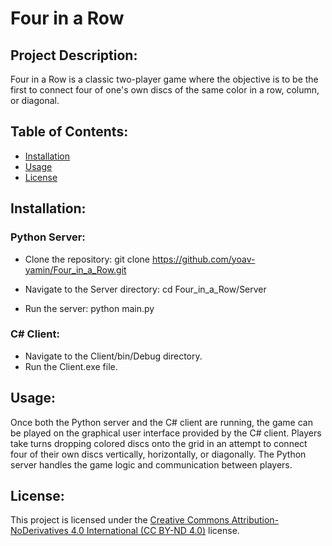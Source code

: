 # Four in a Row

## Project Description:
Four in a Row is a classic two-player game where the objective is to be the first to connect four of one's own discs of the same color in a row, column, or diagonal.

## Table of Contents:
- [Installation](#installation)
- [Usage](#usage)
- [License](#license)

## Installation:

### Python Server:
- Clone the repository:
 git clone https://github.com/yoav-yamin/Four_in_a_Row.git

- Navigate to the Server directory:
  cd Four_in_a_Row/Server
- Run the server:
  python main.py

### C# Client:
- Navigate to the Client/bin/Debug directory.
- Run the Client.exe file.

## Usage:
Once both the Python server and the C# client are running, the game can be played on the graphical user interface provided by the C# client. Players take turns dropping colored discs onto the grid in an attempt to connect four of their own discs vertically, horizontally, or diagonally. The Python server handles the game logic and communication between players.

## License:
This project is licensed under the [Creative Commons Attribution-NoDerivatives 4.0 International (CC BY-ND 4.0)](https://creativecommons.org/licenses/by-nd/4.0/) license.



